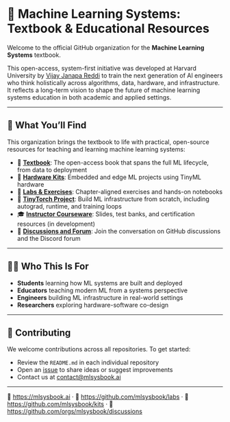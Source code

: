 # 📘 Machine Learning Systems: Textbook & Educational Resources

Welcome to the official GitHub organization for the **Machine Learning Systems** textbook.

This open-access, system-first initiative was developed at Harvard University by [Vijay Janapa Reddi](https://profvjreddi.github.io/website/) to train the next generation of AI engineers who think holistically across algorithms, data, hardware, and infrastructure. It reflects a long-term vision to shape the future of machine learning systems education in both academic and applied settings.

---

## 🧰 What You’ll Find

This organization brings the textbook to life with practical, open-source resources for teaching and learning machine learning systems:

- 📘 [**Textbook**](https://mlsysbook.ai): The open-access book that spans the full ML lifecycle, from data to deployment  
- 🔌 [**Hardware Kits**](https://github.com/mlsysbook/kits): Embedded and edge ML projects using TinyML hardware  
- 🧪 [**Labs & Exercises**](https://github.com/mlsysbook/labs): Chapter-aligned exercises and hands-on notebooks  
- 🔧 [**TinyTorch Project**](https://github.com/mlsysbook/tinytorch): Build ML infrastructure from scratch, including autograd, runtime, and training loops  
- 🎓 [**Instructor Courseware**](https://github.com/mlsysbook/courseware): Slides, test banks, and certification resources (in development)  
- 💬 [**Discussions and Forum**](https://github.com/orgs/mlsysbook/discussions): Join the conversation on GitHub discussions and the Discord forum

---

## 👩‍🏫 Who This Is For

- **Students** learning how ML systems are built and deployed  
- **Educators** teaching modern ML from a systems perspective  
- **Engineers** building ML infrastructure in real-world settings  
- **Researchers** exploring hardware-software co-design

---

## 🤝 Contributing

We welcome contributions across all repositories. To get started:

- Review the `README.md` in each individual repository  
- Open an [issue](https://github.com/mlsysbook/labs/issues) to share ideas or suggest improvements  
- Contact us at [contact@mlsysbook.ai](mailto:contact@mlsysbook.ai)

---
📘 https://mlsysbook.ai · 🔬 https://github.com/mlsysbook/labs · 🧰 https://github.com/mlsysbook/kits · 💬 https://github.com/orgs/mlsysbook/discussions
